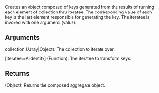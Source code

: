Creates an object composed of keys generated from the results of running each element of collection thru iteratee. The corresponding value of each key is the last element responsible for generating the key. The iteratee is invoked with one argument: (value).


## Arguments
collection (Array|Object): The collection to iterate over.

[iteratee:=A.identity] (Function): The iteratee to transform keys.


## Returns
(Object): Returns the composed aggregate object.
